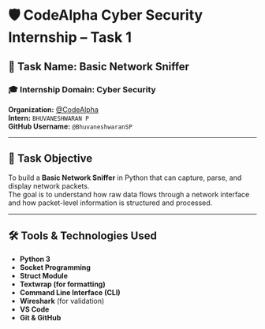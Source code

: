 # 🛡️ CodeAlpha Cyber Security Internship – Task 1

## 📌 Task Name: Basic Network Sniffer

### 🎓 Internship Domain: Cyber Security  
**Organization:** [@CodeAlpha](https://www.linkedin.com/company/codealpha-official/)  
**Intern:** `BHUVANESHWARAN P`  
**GitHub Username:** `@BhuvaneshwaranSP`  

---

## 📖 Task Objective

To build a **Basic Network Sniffer** in Python that can capture, parse, and display network packets.  
The goal is to understand how raw data flows through a network interface and how packet-level information is structured and processed.

---

## 🛠️ Tools & Technologies Used

- **Python 3**
- **Socket Programming**
- **Struct Module**
- **Textwrap (for formatting)**
- **Command Line Interface (CLI)**
- **Wireshark** (for validation)
- **VS Code**
- **Git & GitHub**
